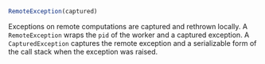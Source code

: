 ```julia
RemoteException(captured)
```

Exceptions on remote computations are captured and rethrown locally.  A `RemoteException` wraps the `pid` of the worker and a captured exception. A `CapturedException` captures the remote exception and a serializable form of the call stack when the exception was raised.
